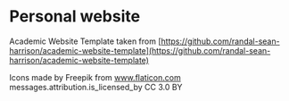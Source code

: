 # Personal website

Academic Website Template taken from [https://github.com/randal-sean-harrison/academic-website-template](https://github.com/randal-sean-harrison/academic-website-template)

Icons made by Freepik from www.flaticon.com messages.attribution.is_licensed_by CC 3.0 BY
